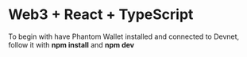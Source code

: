 # Web3 + React + TypeScript

To begin with have Phantom Wallet installed and connected to Devnet, follow it with **npm install** and **npm dev**